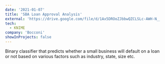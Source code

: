 ```yaml
---
date: '2021-01-07'
title: 'SBA Loan Approval Analysis'
external: 'https://drive.google.com/file/d/1Ax5DROoZJbbwQZCLSLc-AWH-N__1TSaH/view?usp=sharing'
tech:
  - KNIME
company: 'Bocconi'
showInProjects: false
---
```

Binary classifier that predicts whether a small business will default on a loan or not based on various factors such as industry, state, size etc.
